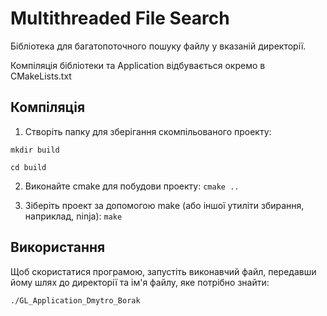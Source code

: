 # Multithreaded File Search

Бібліотека для багатопоточного пошуку файлу у вказаній директорії.

Компіляція бібліотеки та Application відбувається окремо в CMakeLists.txt

## Компіляція

1. Створіть папку для зберігання скомпільованого проекту:

```mkdir build```

```cd build```

2. Виконайте cmake для побудови проекту:
```cmake ..```

3. Зіберіть проект за допомогою make (або іншої утиліти збирання, наприклад, ninja):
```make```

## Використання

Щоб скористатися програмою, запустіть виконавчий файл, передавши йому шлях до директорії та ім'я файлу, яке потрібно знайти:

```./GL_Application_Dmytro_Borak```